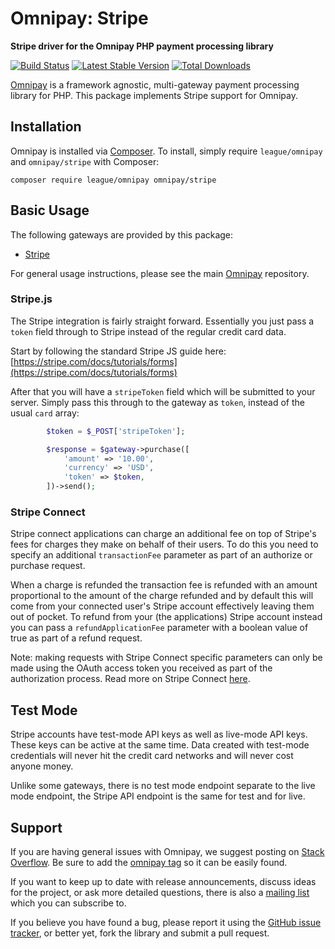 # Omnipay: Stripe

**Stripe driver for the Omnipay PHP payment processing library**

[![Build Status](https://travis-ci.org/thephpleague/omnipay-stripe.png?branch=master)](https://travis-ci.org/thephpleague/omnipay-stripe)
[![Latest Stable Version](https://poser.pugx.org/omnipay/stripe/version.png)](https://packagist.org/packages/omnipay/stripe)
[![Total Downloads](https://poser.pugx.org/omnipay/stripe/d/total.png)](https://packagist.org/packages/omnipay/stripe)

[Omnipay](https://github.com/thephpleague/omnipay) is a framework agnostic, multi-gateway payment
processing library for PHP. This package implements Stripe support for Omnipay.

## Installation

Omnipay is installed via [Composer](http://getcomposer.org/). To install, simply require `league/omnipay` and `omnipay/stripe` with Composer:

```
composer require league/omnipay omnipay/stripe
```

## Basic Usage

The following gateways are provided by this package:

* [Stripe](https://stripe.com/)

For general usage instructions, please see the main [Omnipay](https://github.com/thephpleague/omnipay)
repository.

### Stripe.js

The Stripe integration is fairly straight forward. Essentially you just pass
a `token` field through to Stripe instead of the regular credit card data.

Start by following the standard Stripe JS guide here:
[https://stripe.com/docs/tutorials/forms](https://stripe.com/docs/tutorials/forms)

After that you will have a `stripeToken` field which will be submitted to your server.
Simply pass this through to the gateway as `token`, instead of the usual `card` array:

```php
        $token = $_POST['stripeToken'];

        $response = $gateway->purchase([
            'amount' => '10.00',
            'currency' => 'USD',
            'token' => $token,
        ])->send();
```

### Stripe Connect

Stripe connect applications can charge an additional fee on top of Stripe's fees for charges they make on behalf of 
their users. To do this you need to specify an additional `transactionFee` parameter as part of an authorize or purchase
request.

When a charge is refunded the transaction fee is refunded with an amount proportional to the amount of the charge
refunded and by default this will come from your connected user's Stripe account effectively leaving them out of pocket.
To refund from your (the applications) Stripe account instead you can pass a ``refundApplicationFee`` parameter with a
boolean value of true as part of a refund request.

Note: making requests with Stripe Connect specific parameters can only be made using the OAuth access token you received
as part of the authorization process. Read more on Stripe Connect [here](https://stripe.com/docs/connect).

## Test Mode

Stripe accounts have test-mode API keys as well as live-mode API keys. These keys can be active
at the same time. Data created with test-mode credentials will never hit the credit card networks
and will never cost anyone money.

Unlike some gateways, there is no test mode endpoint separate to the live mode endpoint, the
Stripe API endpoint is the same for test and for live.

## Support

If you are having general issues with Omnipay, we suggest posting on
[Stack Overflow](http://stackoverflow.com/). Be sure to add the
[omnipay tag](http://stackoverflow.com/questions/tagged/omnipay) so it can be easily found.

If you want to keep up to date with release announcements, discuss ideas for the project,
or ask more detailed questions, there is also a [mailing list](https://groups.google.com/forum/#!forum/omnipay) which
you can subscribe to.

If you believe you have found a bug, please report it using the [GitHub issue tracker](https://github.com/thephpleague/omnipay-stripe/issues),
or better yet, fork the library and submit a pull request.
